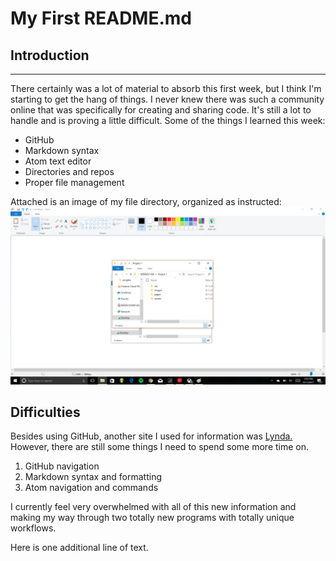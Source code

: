 # My First README.md
## __Introduction__
---
There certainly was a lot of material to absorb this first week, but I think I'm starting to get the hang of things. I never knew there was such a community online that was specifically for creating and sharing code. It's still a lot to handle and is proving a little difficult. Some of the things I learned this week:
* GitHub
* Markdown syntax
* Atom text editor
* Directories and repos
* Proper file management

Attached is an image of my file directory, organized as instructed: ![screenshot of my directory](./images/screenshot-1.png)

## __Difficulties__
Besides using GitHub, another site I used for information was [Lynda.](https://www.lynda.com/) However, there are still some things I need to spend some more time on.
  1. GitHub navigation
  2. Markdown syntax and formatting
  3. Atom navigation and commands

  I currently feel very overwhelmed with all of this new information and making my way through two totally new programs with totally unique workflows.

  Here is one additional line of text.
